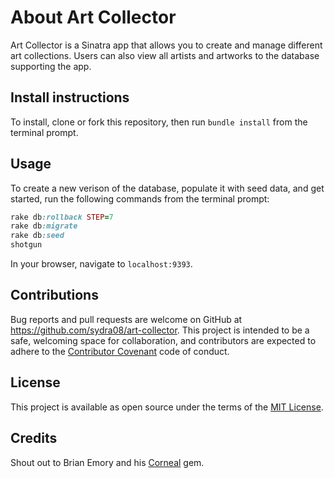 # About Art Collector

Art Collector is a Sinatra app that allows you to create and manage different art collections. Users can also view all artists and artworks to the database supporting the app.

## Install instructions

To install, clone or fork this repository, then run `bundle install` from the terminal prompt.

## Usage

To create a new verison of the database, populate it with seed data, and get started, run the following commands from the terminal prompt:

```ruby
rake db:rollback STEP=7
rake db:migrate
rake db:seed
shotgun
```

In your browser, navigate to `localhost:9393`.

## Contributions

Bug reports and pull requests are welcome on GitHub at https://github.com/sydra08/art-collector. This project is intended to be a safe, welcoming space for collaboration, and contributors are expected to adhere to the [Contributor Covenant](contributor-covenant.org) code of conduct.

## License

This project is available as open source under the terms of the [MIT License](opensource.org/licenses/MIT).

## Credits

Shout out to Brian Emory and his [Corneal](https://github.com/thebrianemory/corneal) gem.
